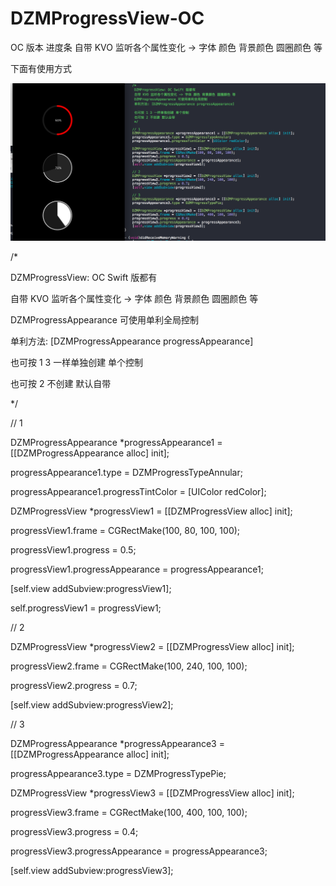 # DZMProgressView-OC

OC 版本 进度条 自带 KVO 监听各个属性变化 -> 字体 颜色 背景颜色 圆圈颜色 等

下面有使用方式

![CarouselView in action](icon.png)

/*

DZMProgressView: OC Swift 版都有

自带 KVO 监听各个属性变化 -> 字体 颜色 背景颜色 圆圈颜色 等

DZMProgressAppearance 可使用单利全局控制

单利方法: [DZMProgressAppearance progressAppearance]

也可按 1 3 一样单独创建 单个控制

也可按 2 不创建 默认自带

*/


// 1

DZMProgressAppearance *progressAppearance1 = [[DZMProgressAppearance alloc] init];

progressAppearance1.type = DZMProgressTypeAnnular;

progressAppearance1.progressTintColor = [UIColor redColor];

DZMProgressView *progressView1 = [[DZMProgressView alloc] init];

progressView1.frame = CGRectMake(100, 80, 100, 100);

progressView1.progress = 0.5;

progressView1.progressAppearance = progressAppearance1;

[self.view addSubview:progressView1];

self.progressView1 = progressView1;


// 2

DZMProgressView *progressView2 = [[DZMProgressView alloc] init];

progressView2.frame = CGRectMake(100, 240, 100, 100);

progressView2.progress = 0.7;

[self.view addSubview:progressView2];


// 3

DZMProgressAppearance *progressAppearance3 = [[DZMProgressAppearance alloc] init];

progressAppearance3.type = DZMProgressTypePie;

DZMProgressView *progressView3 = [[DZMProgressView alloc] init];

progressView3.frame = CGRectMake(100, 400, 100, 100);

progressView3.progress = 0.4;

progressView3.progressAppearance = progressAppearance3;

[self.view addSubview:progressView3];